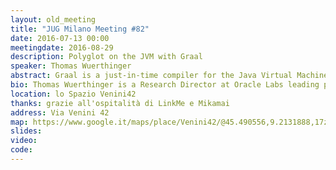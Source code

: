 ```yaml
---
layout: old_meeting
title: "JUG Milano Meeting #82"
date: 2016-07-13 00:00
meetingdate: 2016-08-29
description: Polyglot on the JVM with Graal
speaker: Thomas Wuerthinger
abstract: Graal is a just-in-time compiler for the Java Virtual Machine that can run on Java 9 using JVMCI, the new Java-based compiler interface. Graal also includes support for the Truffle polyglot framework providing peak performance for dynamic languages. Major dynamic language runtimes built on top of this framework include JavaScript, Ruby, and R. Additionally, it integrates LLVM-based languages such as C, C++, Go, and Rust into the JVM ecosystem via the Sulong project. This talk gives an overview of the new capabilities Graal enables for seamless language interoperability while at the same time providing world class performance for each individual language.
bio: Thomas Wuerthinger is a Research Director at Oracle Labs leading programming language implementation teams for languages including Java, JavaScript, Ruby, and R. He is the architect of the Graal compiler and the Truffle self-optimizing runtime system. Previously, he worked on the Crankshaft optimizing compiler of V8 at Google, and the Maxine research virtual machine at Sun Microsystems. He received a PhD degree from JKU Linz for his research about dynamic code evolution.
location: lo Spazio Venini42
thanks: grazie all'ospitalità di LinkMe e Mikamai
address: Via Venini 42
map: https://www.google.it/maps/place/Venini42/@45.490556,9.2131888,17z/data=!3m1!4b1!4m5!3m4!1s0x4786c6de20e6362f:0xc95afb6f555f4ed6!8m2!3d45.490556!4d9.2153775
slides:
video:
code:
---
```

